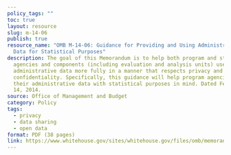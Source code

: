 ```yaml
---
policy_tags: ""
toc: true
layout: resource
slug: m-14-06
publish: true
resource_name: "OMB M-14-06: Guidance for Providing and Using Administrative
  Data for Statistical Purposes"
description: The goal of this Memorandum is to help both program and statistical
  agencies and components (including evaluation and analysis units) use
  administrative data more fully in a manner that respects privacy and protects
  confidentiality. Specifically, this guidance will help program agencies manage
  their administrative data with statistical purposes in mind. Dated February
  14, 2014.
source: Office of Management and Budget
category: Policy
tags:
  - privacy
  - data sharing
  - open data
format: PDF (38 pages)
link: https://www.whitehouse.gov/sites/whitehouse.gov/files/omb/memoranda/2014/m-14-06.pdf
---
```

